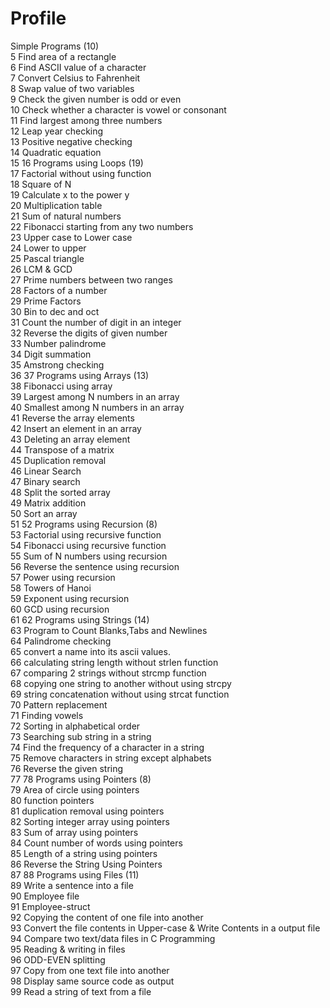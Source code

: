 # Profile

Simple Programs (10)				
5
Find area of a rectangle				
6
Find ASCII value of a character				
7
Convert Celsius to Fahrenheit				
8
Swap value of two variables				
9
Check the given number is odd or even				
10
Check whether a character is vowel or consonant				
11
Find largest among three numbers				
12
Leap year checking				
13
Positive negative checking				
14
Quadratic equation				
15
16
Programs using Loops (19)				
17
Factorial without using function				
18
Square of N				
19
Calculate x to the power y				
20
Multiplication table				
21
Sum of natural numbers				
22
Fibonacci starting from any two numbers				
23
Upper case to Lower case				
24
Lower to upper				
25
Pascal triangle				
26
LCM & GCD				
27
Prime numbers between two ranges				
28
Factors of a number				
29
Prime Factors				
30
Bin to dec and oct				
31
Count the number of digit in an integer				
32
Reverse the digits of given number				
33
Number palindrome				
34
Digit summation				
35
Amstrong checking				
36
37
Programs using Arrays (13)				
38
Fibonacci using array				
39
Largest among N numbers in an array				
40
Smallest among N numbers in an array				
41
Reverse the array elements				
42
Insert an element in an array				
43
Deleting an array element				
44
Transpose of a matrix				
45
Duplication removal				
46
Linear Search				
47
Binary search				
48
Split the sorted array				
49
Matrix addition				
50
Sort an array				
51
52
Programs using Recursion (8)				
53
Factorial using recursive function				
54
Fibonacci using recursive function				
55
Sum of N numbers using recursion				
56
Reverse the sentence using recursion				
57
Power using recursion				
58
Towers of Hanoi				
59
Exponent using recursion				
60
GCD using recursion				
61
62
Programs using Strings (14)				
63
Program to Count Blanks,Tabs and Newlines				
64
Palindrome checking				
65
convert a name into its ascii values.				
66
calculating string length without strlen function				
67
comparing 2 strings without strcmp function				
68
copying one string to another without using strcpy				
69
string concatenation without using strcat function				
70
Pattern replacement				
71
Finding vowels				
72
Sorting in alphabetical order				
73
Searching sub string in a string				
74
Find the frequency of a character in a string				
75
Remove characters in string except alphabets				
76
Reverse the given string				
77
78
Programs using Pointers (8)				
79
Area of circle using pointers				
80
function pointers				
81
duplication removal using pointers				
82
Sorting integer array using pointers				
83
Sum of array using pointers				
84
Count number of words using pointers				
85
Length of a string using pointers				
86
Reverse the String Using Pointers				
87
88
Programs using Files (11)				
89
Write a sentence into a file				
90
Employee file				
91
Employee-struct				
92
Copying the content of one file into another				
93
Convert the file contents in Upper-case & Write Contents in a output file				
94
Compare two text/data files in C Programming				
95
Reading & writing in files				
96
ODD-EVEN splitting				
97
Copy from one text file into another				
98
Display same source code as output				
99
Read a string of text from a file
